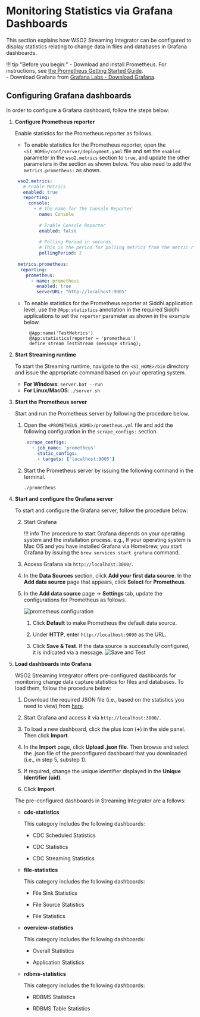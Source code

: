 # Monitoring Statistics via Grafana Dashboards

This section explains how WSO2 Streaming Integrator can be configured to display statistics relating to change data in files and databases in Grafana dashboards.

!!! tip "Before you begin:"
    - Download and install Prometheus. For instructions, see [the Prometheus Getting Started Guide](https://prometheus.io/docs/prometheus/latest/getting_started/).<br/>
    - Download Grafana from [Grafana Labs - Download Grafana](https://grafana.com/grafana/download).

## Configuring Grafana dashboards

In order to configure a Grafana dashboard, follow the steps below:

1. **Configure Prometheus reporter**

   Enable statistics for the Prometheus reporter as follows.
   
   - To enable statistics for the Prometheus reporter, open the `<SI_HOME>/conf/server/deployment.yaml` file and set the `enabled` parameter in the `wso2.metrics` section to `true`, and update the other parameters in the section as shown below. You also need to add the `metrics.prometheus:` as shown.
   
    ```yaml
     wso2.metrics:
       # Enable Metrics
       enabled: true
       reporting:
         console:
           - # The name for the Console Reporter
             name: Console
     
             # Enable Console Reporter
             enabled: false
     
             # Polling Period in seconds.
             # This is the period for polling metrics from the metric registry and printing in the console
             pollingPeriod: 2
     
     metrics.prometheus:
      reporting:
        prometheus:
          - name: prometheus
            enabled: true
            serverURL: "http://localhost:9005"
    ```
   - To enable statistics for the Prometheus reporter at Siddhi application level, use the `@App:statistics` annotation in the required Siddhi applications to set the `reporter` parameter as shown in the example below.
   
      ```
        @App:name('TestMetrics')
        @App:statistics(reporter = 'prometheus')
        define stream TestStream (message string);
      ```

2. **Start Streaming runtime**

    To start the Streaming runtime, navigate to the `<SI_HOME>/bin` directory and issue the appropriate command based on your operating system.
    
    - **For Windows**: `server.bat --run`<br/>
    - **For Linux/MacOS**: `./server.sh`

3. **Start the Prometheus server**

    Start and run the Prometheus server by following the procedure below.
    
    1. Open the `<PROMETHEUS_HOME>/prometheus.yml` file and add the following configuration in the `scrape_configs:` section.
    
        ```yaml
         scrape_configs:
           - job_name: 'prometheus'
             static_configs:
             - targets: ['localhost:9005']
        ```
    2. Start the Prometheus server by issuing the following command in the terminal.
    
        `./prometheus`

4. **Start and configure the Grafana server**

    To start and configure the Grafana server, follow the procedure below:
    
    2. Start Grafana
    
        !!! info
            The procedure to start Grafana depends on your operating system and the installation process. e.g., If your operating system is Mac OS and you have installed Grafana via Homebrew, you start Grafana by issuing the `brew services start grafana` command.
            
    3. Access Grafana via `http://localhost:3000/`.
   
    4. In the **Data Sources** section, click **Add your first data source**. In the **Add data source** page that appears, click **Select** for **Prometheus**.
    
    5. In the **Add data source** page -> **Settings** tab, update the configurations for Prometheus as follows.
    
       ![prometheus configuration](../images/cdc-monitoring/prometheus-configurations.png)
    
        1. Click **Default** to make Prometheus the default data source.
        
        2. Under **HTTP**, enter `http://localhost:9090` as the URL.
        
        3. Click **Save & Test**. If the data source is successfully configured, it is indicated via a message.
       ![Save and Test](../images/cdc-monitoring/save-and-test.png)

5. **Load dashboards into Grafana**

    WSO2 Streaming Integrator offers pre-configured dashboards for monitoring change data capture statistics for files and databases. To load them, follow the procedure below:
    
    1. Download the required JSON file (i.e., based on the statistics you need to view) from [here](https://github.com/wso2/streaming-integrator/tree/master/modules/distribution/carbon-home/resources/dashboards).
    
    2. Start Grafana and access it via `http://localhost:3000/`.
    
    3. To load a new dashboard, click the plus icon (**+**) in the side panel. Then click **Import**.
    
    4. In the **Import** page, click **Upload .json file**. Then browse and select the .json file of the preconfigured dashboard that you downloaded (i.e., in step 5, substep 1).
    
    5. If required, change the unique identifier displayed in the **Unique Identifier (uid)**.
    
    6. Click **Import**.
    
    The pre-configured dashboards in Streaming Integrator are a follows:
    
    - **cdc-statistics**
    
        This category includes the following dashboards:
        
        - CDC Scheduled Statistics
        
        - CDC Statistics
        
        - CDC Streaming Statistics
        
    - **file-statistics**
    
        This category includes the following dashboards:
        
        - File Sink Statistics
        
        - File Source Statistics
        
        - File Statistics
        
    - **overview-statistics**
    
        This category includes the following dashboards:
        
        - Overall Statistics
        
        - Application Statistics
        
    - **rdbms-statistics**
    
        This category includes the following dashboards:
        
        - RDBMS Statistics
        
        - RDBMS Table Statistics
    
    

    



  
